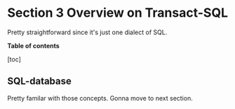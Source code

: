 # Section 3 Overview on Transact-SQL

Pretty straightforward since it's just one dialect of SQL.



**Table of contents**

[toc]









## SQL-database



Pretty familar with those concepts. Gonna move to next section.















